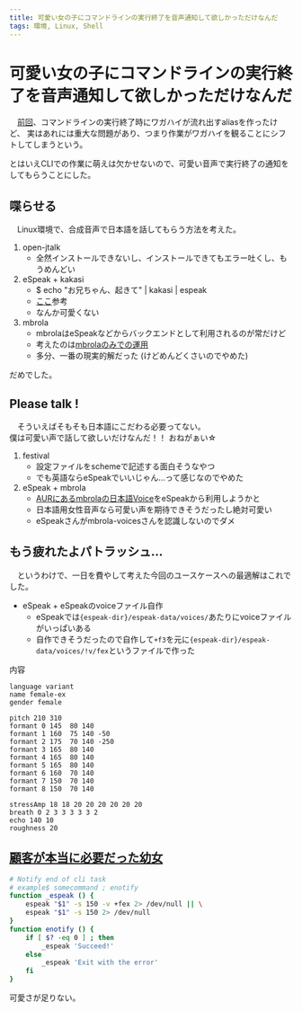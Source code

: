 ```yaml
---
title: 可愛い女の子にコマンドラインの実行終了を音声通知して欲しかっただけなんだ
tags: 環境, Linux, Shell
---
```

# 可愛い女の子にコマンドラインの実行終了を音声通知して欲しかっただけなんだ
　[前回](/posts/2016-07-21-cmd_done_with_wagahigh.html)、コマンドラインの実行終了時にワガハイが流れ出すaliasを作ったけど、
実はあれには重大な問題があり、つまり作業がワガハイを観ることにシフトしてしまうという。  

とはいえCLIでの作業に萌えは欠かせないので、可愛い音声で実行終了の通知をしてもらうことにした。


## 喋らせる
　Linux環境で、合成音声で日本語を話してもらう方法を考えた。

1. open-jtalk
    - 全然インストールできないし、インストールできてもエラー吐くし、もうめんどい
2. eSpeak + kakasi
    - $ echo "お兄ちゃん、起きて" | kakasi | espeak
    - [ここ](https://sites.google.com/site/hymd3a/vim/vim-speak)参考
    - なんか可愛くない
3. mbrola
    - mbrolaはeSpeakなどからバックエンドとして利用されるのが常だけど
    - 考えたのは[mbrolaのみでの運用](http://gihyo.jp/admin/serial/01/ubuntu-recipe/0250)
    - 多分、一番の現実的解だった (けどめんどくさいのでやめた)

だめでした。


## Please talk !
　そういえばそもそも日本語にこだわる必要ってない。  
僕は可愛い声で話して欲しいだけなんだ！！ おねがぁい☆

1. festival
    - 設定ファイルをschemeで記述する面白そうなやつ
    - でも英語ならeSpeakでいいじゃん…って感じなのでやめた
2. eSpeak + mbrola
    - [AURにあるmbrolaの日本語Voice](https://aur.archlinux.org/packages/mbrola-voices-jp2/)をeSpeakから利用しようかと
    - 日本語用女性音声なら可愛い声を期待できそうだったし絶対可愛い
    - eSpeakさんがmbrola-voicesさんを認識しないのでダメ


## もう疲れたよパトラッシュ…
　というわけで、一日を費やして考えた今回のユースケースへの最適解はこれでした。

- eSpeak + eSpeakのvoiceファイル自作
    - eSpeakでは`{espeak-dir}/espeak-data/voices/`あたりにvoiceファイルがいっぱいある
    - 自作できそうだったので自作して`+f3`を元に`{espeak-dir}/espeak-data/voices/!v/fex`というファイルで作った

内容
```
language variant
name female-ex
gender female

pitch 210 310
formant 0 145  80 140
formant 1 160  75 140 -50
formant 2 175  70 140 -250
formant 3 165  80 140
formant 4 165  80 140
formant 5 165  80 140
formant 6 160  70 140
formant 7 150  70 140
formant 8 150  70 140

stressAmp 18 18 20 20 20 20 20 20
breath 0 2 3 3 3 3 3 2
echo 140 10
roughness 20
```


## [顧客が本当に必要だった幼女](http://matome.naver.jp/odai/2133468389280396901)
```zsh
# Notify end of cli task
# example$ somecommand ; enotify
function _espeak () {
	espeak "$1" -s 150 -v +fex 2> /dev/null || \
	espeak "$1" -s 150 2> /dev/null
}
function enotify () {
	if [ $? -eq 0 ] ; then
		_espeak 'Succeed!'
	else
		_espeak 'Exit with the error'
	fi
}
```

可愛さが足りない。
